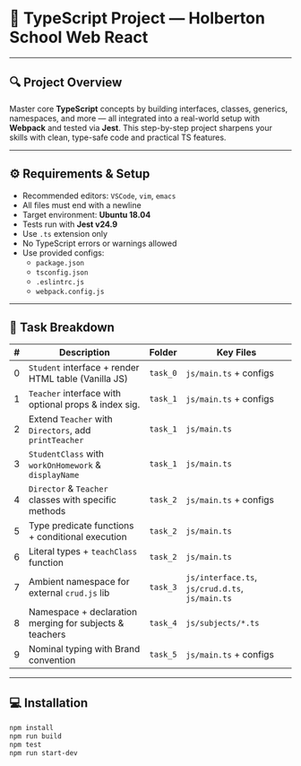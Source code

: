 # 🚀 TypeScript Project — Holberton School Web React

---

## 🔍 Project Overview

Master core **TypeScript** concepts by building interfaces, classes, generics, namespaces, and more — all integrated into a real-world setup with **Webpack** and tested via **Jest**. This step-by-step project sharpens your skills with clean, type-safe code and practical TS features.

---

## ⚙️ Requirements & Setup

- Recommended editors: `VSCode`, `vim`, `emacs`  
- All files must end with a newline  
- Target environment: **Ubuntu 18.04**  
- Tests run with **Jest v24.9**  
- Use `.ts` extension only  
- No TypeScript errors or warnings allowed  
- Use provided configs:  
  - `package.json`  
  - `tsconfig.json`  
  - `.eslintrc.js`  
  - `webpack.config.js`

---

## 📂 Task Breakdown

| # | Description                                              | Folder  | Key Files                       |
|---|----------------------------------------------------------|---------|--------------------------------|
| 0 | `Student` interface + render HTML table (Vanilla JS)    | `task_0`| `js/main.ts` + configs          |
| 1 | `Teacher` interface with optional props & index sig.   | `task_1`| `js/main.ts` + configs          |
| 2 | Extend `Teacher` with `Directors`, add `printTeacher`  | `task_1`| `js/main.ts`                   |
| 3 | `StudentClass` with `workOnHomework` & `displayName`   | `task_1`| `js/main.ts`                   |
| 4 | `Director` & `Teacher` classes with specific methods    | `task_2`| `js/main.ts` + configs          |
| 5 | Type predicate functions + conditional execution        | `task_2`| `js/main.ts`                   |
| 6 | Literal types + `teachClass` function                    | `task_2`| `js/main.ts`                   |
| 7 | Ambient namespace for external `crud.js` lib            | `task_3`| `js/interface.ts`, `js/crud.d.ts`, `js/main.ts` |
| 8 | Namespace + declaration merging for subjects & teachers | `task_4`| `js/subjects/*.ts`             |
| 9 | Nominal typing with Brand convention                     | `task_5`| `js/main.ts` + configs          |

---

## 💻 Installation

```bash
npm install
npm run build
npm test
npm run start-dev